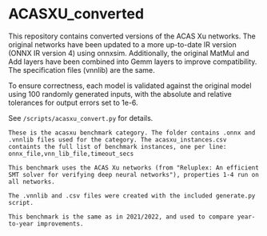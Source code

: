 # ACASXU_converted

This repository contains converted versions of the ACAS Xu networks. The original networks have been updated to a more up-to-date IR version (ONNX IR version 4) using onnxsim. Additionally, the original MatMul and Add layers have been combined into Gemm layers to improve compatibility. The specification files (vnnlib) are the same.

To ensure correctness, each model is validated against the original model using 100 randomly generated inputs, with the absolute and relative tolerances for output errors set to 1e-6.

See `/scripts/acasxu_convert.py` for details.

```
These is the acasxu benchmark category. The folder contains .onnx and .vnnlib files used for the category. The acasxu_instances.csv containts the full list of benchmark instances, one per line: onnx_file,vnn_lib_file,timeout_secs
 
This benchmark uses the ACAS Xu networks (from "Reluplex: An efficient SMT solver for verifying deep neural networks"), properties 1-4 run on all networks.

The .vnnlib and .csv files were created with the included generate.py script.

This benchmark is the same as in 2021/2022, and used to compare year-to-year improvements.

```